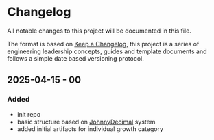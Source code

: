 # Changelog

All notable changes to this project will be documented in this file.

The format is based on [Keep a Changelog](https://keepachangelog.com/en/1.1.0/), this project is a
series of engineering leadership concepts, guides and template documents and follows a simple date
based versioning protocol.

## 2025-04-15 - 00

### Added

- init repo
- basic structure based on [JohnnyDecimal](https://johnnydecimal.com/) system
- added initial artifacts for individual growth category
